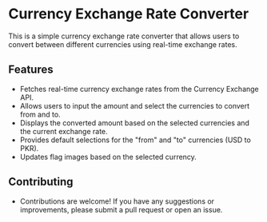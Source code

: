 # Currency Exchange Rate Converter

This is a simple currency exchange rate converter that allows users to convert between different currencies using real-time exchange rates.

## Features

- Fetches real-time currency exchange rates from the Currency Exchange API.
- Allows users to input the amount and select the currencies to convert from and to.
- Displays the converted amount based on the selected currencies and the current exchange rate.
- Provides default selections for the "from" and "to" currencies (USD to PKR).
- Updates flag images based on the selected currency.

## Contributing

- Contributions are welcome! If you have any suggestions or improvements, please submit a pull request or open an issue.
